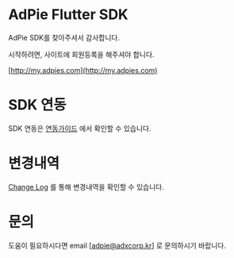 # AdPie Flutter SDK
AdPie SDK를 찾아주셔서 감사합니다.

시작하려면, 사이트에 회원등록을 해주셔야 합니다.

[http://my.adpies.com](http://my.adpies.com)

# SDK 연동
SDK 연동은 [연동가이드](https://github.com/gomfactory/AdPie-Flutter-SDK/wiki) 에서 확인할 수 있습니다.

# 변경내역
[Change Log](https://github.com/gomfactory/AdPie-Flutter-SDK/blob/main/adpie_sdk/CHANGELOG.md) 를 통해 변경내역을 확인할 수 있습니다.

# 문의
도움이 필요하시다면 email [adpie@adxcorp.kr] 로 문의하시기 바랍니다.
